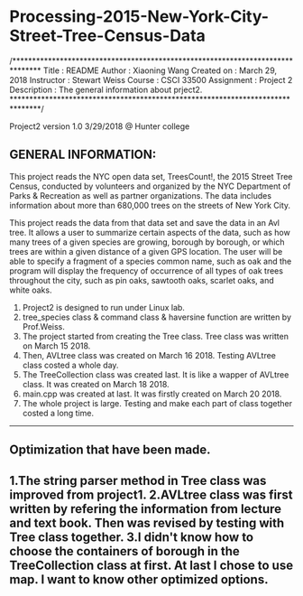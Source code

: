 # Processing-2015-New-York-City-Street-Tree-Census-Data

/*******************************************************************************
  Title          : README
  Author         : Xiaoning Wang
  Created on     : March 29, 2018
  Instructor     : Stewart Weiss
  Course         : CSCI 33500
  Assignment     : Project 2
  Description    : The general information about prject2. 
*******************************************************************************/


Project2 version 1.0  3/29/2018 @ Hunter college

GENERAL INFORMATION:
---------------------------------------------------------------------------------------------------------------------
This project reads the NYC open data set, TreesCount!, the 2015 Street Tree Census, conducted by volunteers and organized by the NYC Department of Parks & Recreation as well as partner organizations. The data includes information about more than 680,000 trees on the streets of New York City. 

This project reads the data from that data set and save the data in an Avl tree. It allows a user to summarize certain aspects of the data, such as how many trees of a given species are growing, borough by borough, or which trees are within a given distance of a given GPS location. The user will be able to specify a fragment of a species common name, such as oak and the program will display the frequency of occurrence of all types of oak trees throughout the city, such as pin oaks, sawtooth oaks, scarlet oaks, and white oaks.

1. Project2 is designed to run under Linux lab.
2. tree_species class & command class & haversine function are written by Prof.Weiss.
3. The project started from creating the Tree class. Tree class was written on March 15 2018. 
4. Then, AVLtree class was created on March 16 2018. Testing AVLtree class costed a whole day.  
5. The TreeCollection class was created last. It is like a wapper of AVLtree class. It was created on March 18 2018.
6. main.cpp was created at last. It was firstly created on March 20 2018. 
7. The whole project is large. Testing and make each part of class together costed a long time. 
----------------------------------------------------------------------------------------------------------------------

Optimization that have been made. 
----------------------------------------------------------------------------------------------------------------------
1.The string parser method in Tree class was improved from project1. 
2.AVLtree class was first written by refering the information from lecture and text book. Then was revised by testing 
  with Tree class together. 
3.I didn't know how to choose the containers of borough in the TreeCollection class at first. At last I chose to use map.
  I want to know other optimized options.     
----------------------------------------------------------------------------------------------------------------------
